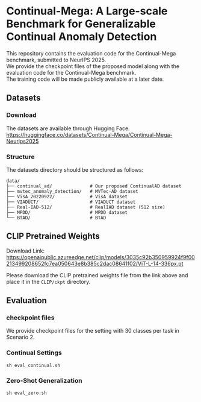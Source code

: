 # Continual-Mega: A Large-scale Benchmark for Generalizable Continual Anomaly Detection

This repository contains the evaluation code for the Continual-Mega benchmark, submitted to NeurIPS 2025. \
We provide the checkpoint files of the proposed model along with the evaluation code for the Continual-Mega benchmark. \
The training code will be made publicly available at a later date.

## Datasets
### Download
The datasets are available through Hugging Face. \
https://huggingface.co/datasets/Continual-Mega/Continual-Mega-Neurips2025

### Structure
The datasets directory should be structured as follows:
``` 
data/
├── continual_ad/              # Our proposed ContinualAD dataset
├── mvtec_anomaly_detection/   # MVTec-AD dataset
├── VisA_20220922/             # VisA dataset
├── VIADUCT/                   # VIADUCT dataset 
├── Real-IAD-512/              # RealIAD dataset (512 size)
├── MPDD/                      # MPDD dataset
└── BTAD/                      # BTAD

``` 

## CLIP Pretrained Weights
Download Link: https://openaipublic.azureedge.net/clip/models/3035c92b350959924f9f00213499208652fc7ea050643e8b385c2dac08641f02/ViT-L-14-336px.pt

Please download the CLIP pretrained weights file from the link above and place it in the `CLIP/ckpt` directory.

## Evaluation
### checkpoint files
We provide checkpoint files for the setting with 30 classes per task in Scenario 2.

### Continual Settings
``` 
sh eval_continual.sh
``` 
### Zero-Shot Generalization
``` 
sh eval_zero.sh
``` 